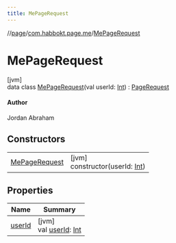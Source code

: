```yaml
---
title: MePageRequest
---
```

//[page](../../../index.html)/[com.habbokt.page.me](../index.html)/[MePageRequest](index.html)



# MePageRequest



[jvm]\
data class [MePageRequest](index.html)(val userId: [Int](https://kotlinlang.org/api/latest/jvm/stdlib/kotlin/-int/index.html)) : [PageRequest](../../com.habbokt.page/-page-request/index.html)

#### Author



Jordan Abraham



## Constructors


| | |
|---|---|
| [MePageRequest](-me-page-request.html) | [jvm]<br>constructor(userId: [Int](https://kotlinlang.org/api/latest/jvm/stdlib/kotlin/-int/index.html)) |


## Properties


| Name | Summary |
|---|---|
| [userId](user-id.html) | [jvm]<br>val [userId](user-id.html): [Int](https://kotlinlang.org/api/latest/jvm/stdlib/kotlin/-int/index.html) |

